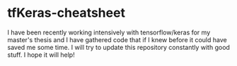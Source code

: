# tfKeras-cheatsheet
I have been recently working intensively with tensorflow/keras for my master's thesis and I have gathered code that if I knew before it could have saved me some time. I will try to update this repository constantly with good stuff. I hope it will help!
